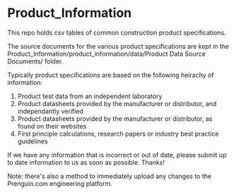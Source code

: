# Product_Information

This repo holds csv tables of common construction product specifications.

The source documents for the various product specifications are kept in the Product_Information/product_information/data/Product Data Source Documents/ folder.

Typically product specifications are based on the following heirachy of information:
1. Product test data from an independent laboratory
2. Product datasheets provided by the manufacturer or distributor, and independantly verified
3. Product datasheets provided by the manufacturer or distributor, as found on their websites
4. First principle calculations, research papers or industry best practice guidelines

If we have any information that is incorrect or out of date, please submit up to date information to us as soon as possible. Thanks!

Note: there's also a method to immediately upload any changes to the Prenguin.com engineering platform.
